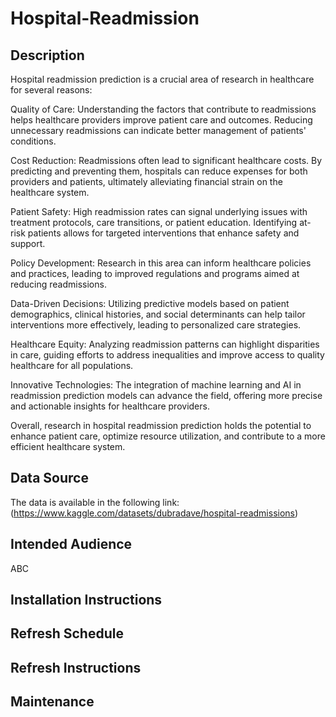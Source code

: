 # Hospital-Readmission

## Description
Hospital readmission prediction is a crucial area of research in healthcare for several reasons:

Quality of Care: Understanding the factors that contribute to readmissions helps healthcare providers improve patient care and outcomes. Reducing unnecessary readmissions can indicate better management of patients' conditions.

Cost Reduction: Readmissions often lead to significant healthcare costs. By predicting and preventing them, hospitals can reduce expenses for both providers and patients, ultimately alleviating financial strain on the healthcare system.

Patient Safety: High readmission rates can signal underlying issues with treatment protocols, care transitions, or patient education. Identifying at-risk patients allows for targeted interventions that enhance safety and support.

Policy Development: Research in this area can inform healthcare policies and practices, leading to improved regulations and programs aimed at reducing readmissions.

Data-Driven Decisions: Utilizing predictive models based on patient demographics, clinical histories, and social determinants can help tailor interventions more effectively, leading to personalized care strategies.

Healthcare Equity: Analyzing readmission patterns can highlight disparities in care, guiding efforts to address inequalities and improve access to quality healthcare for all populations.

Innovative Technologies: The integration of machine learning and AI in readmission prediction models can advance the field, offering more precise and actionable insights for healthcare providers.

Overall, research in hospital readmission prediction holds the potential to enhance patient care, optimize resource utilization, and contribute to a more efficient healthcare system.

## Data Source
The data is available in the following link:
(https://www.kaggle.com/datasets/dubradave/hospital-readmissions)





## Intended Audience
ABC
## Installation Instructions
## Refresh Schedule
## Refresh Instructions
## Maintenance